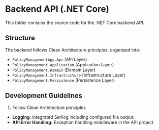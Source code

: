 # Backend API (.NET Core)

This folder contains the source code for the .NET Core backend API.

## Structure

The backend follows Clean Architecture principles, organized into:
- `PolicyManagementApp.Api` (API Layer)
- `PolicyManagement.Application` (Application Layer)
- `PolicyManagement.Domain` (Domain Layer)
- `PolicyManagement.Infrastructure` (Infrastructure Layer)
- `PolicyManagement.Persistence` (Persistence Layer)

## Development Guidelines

1. Follow Clean Architecture principles

- **Logging:** Integrated Serilog including configured file output.
- **API Error Handling:** Exception handling middleware in the API project.
